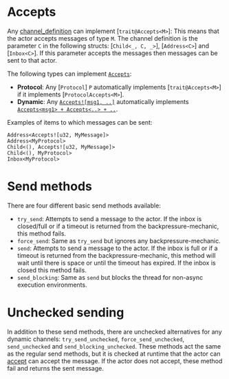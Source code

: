 # Accepts
Any [channel_definition](DefinesChannel) can implement [`trait@Accepts<M>`]: This means that the actor accepts messages of type `M`. The channel definition is the parameter `C` in the following structs: [`Child<_, C, _>`], [`Address<C>`] and [`Inbox<C>`]. If this parameter accepts the messages then messages can be sent to that actor.

The following types can implement [`Accepts`](trait@Accepts):
- __Protocol__: Any [`Protocol`] `P` automatically implements [`trait@Accepts<M>`] if it implements [`ProtocolAccepts<M>`].
- __Dynamic__: Any [`Accepts![msg1, ..]`](Accepts!) automatically implements [`Accepts<msg1> + Accepts<..> + ..`](trait@Accepts).

Examples of items to which messages can be sent:
```text
Address<Accepts![u32, MyMessage]>
Address<MyProtocol>
Child<(), Accepts![u32, MyMessage]>
Child<(), MyProtocol>
Inbox<MyProtocol>
```

# Send methods
There are four different basic send methods available:
- `try_send`: Attempts to send a message to the actor. If the inbox is closed/full or if a timeout is returned from the backpressure-mechanic, this method fails.
- `force_send`: Same as `try_send` but ignores any backpressure-mechanic.
- `send`: Attempts to send a message to the actor. If the inbox is full or if a timeout is returned from the backpressure-mechanic, this method will wait until there is space or until the timeout has expired. If the inbox is closed this method fails. 
- `send_blocking`: Same as `send` but blocks the thread for non-async execution environments.

# Unchecked sending
In addition to these send methods, there are unchecked alternatives for any dynamic channels: `try_send_unchecked`, `force_send_unchecked`, `send_unchecked` and `send_blocking_unchecked`. These methods act the same as the regular send methods, but it is checked at runtime that the actor can [accept](trait@Accepts) can accept the message. If the actor does not accept, these method fail and returns the sent message.